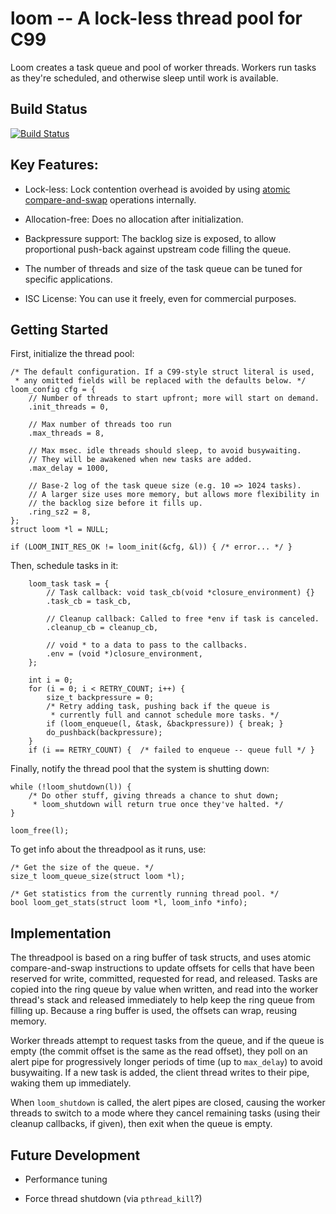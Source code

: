 # loom -- A lock-less thread pool for C99

Loom creates a task queue and pool of worker threads. Workers run tasks
as they're scheduled, and otherwise sleep until work is available.

## Build Status

  [![Build Status](https://travis-ci.org/silentbicycle/loom.png)](http://travis-ci.org/silentbicycle/loom)


## Key Features:

- Lock-less: Lock contention overhead is avoided by using [atomic
  compare-and-swap][1] operations internally.

- Allocation-free: Does no allocation after initialization.

- Backpressure support: The backlog size is exposed, to allow
  proportional push-back against upstream code filling the queue.

- The number of threads and size of the task queue can be tuned for
  specific applications.

- ISC License: You can use it freely, even for commercial purposes.


[1]: http://en.wikipedia.org/wiki/Compare-and-swap


## Getting Started

First, initialize the thread pool:

    /* The default configuration. If a C99-style struct literal is used,
     * any omitted fields will be replaced with the defaults below. */
    loom_config cfg = {
        // Number of threads to start upfront; more will start on demand.
        .init_threads = 0,

        // Max number of threads too run
        .max_threads = 8,

        // Max msec. idle threads should sleep, to avoid busywaiting.
        // They will be awakened when new tasks are added.
        .max_delay = 1000,
        
        // Base-2 log of the task queue size (e.g. 10 => 1024 tasks).
        // A larger size uses more memory, but allows more flexibility in
        // the backlog size before it fills up.
        .ring_sz2 = 8,
    };
    struct loom *l = NULL;

    if (LOOM_INIT_RES_OK != loom_init(&cfg, &l)) { /* error... */ }


Then, schedule tasks in it:

        loom_task task = {
            // Task callback: void task_cb(void *closure_environment) {}
            .task_cb = task_cb,

            // Cleanup callback: Called to free *env if task is canceled.
            .cleanup_cb = cleanup_cb,

            // void * to a data to pass to the callbacks.
            .env = (void *)closure_environment,
        };

        int i = 0;
        for (i = 0; i < RETRY_COUNT; i++) {
            size_t backpressure = 0;
            /* Retry adding task, pushing back if the queue is
             * currently full and cannot schedule more tasks. */
            if (loom_enqueue(l, &task, &backpressure)) { break; }
            do_pushback(backpressure);
        }
        if (i == RETRY_COUNT) {  /* failed to enqueue -- queue full */ }


Finally, notify the thread pool that the system is shutting down:

    while (!loom_shutdown(l)) {
        /* Do other stuff, giving threads a chance to shut down;
         * loom_shutdown will return true once they've halted. */
    }

    loom_free(l);


To get info about the threadpool as it runs, use:

    /* Get the size of the queue. */
    size_t loom_queue_size(struct loom *l);
    
    /* Get statistics from the currently running thread pool. */
    bool loom_get_stats(struct loom *l, loom_info *info);


## Implementation

The threadpool is based on a ring buffer of task structs, and uses
atomic compare-and-swap instructions to update offsets for cells that
have been reserved for write, committed, requested for read, and
released. Tasks are copied into the ring queue by value when written,
and read into the worker thread's stack and released immediately to help
keep the ring queue from filling up. Because a ring buffer is used, the
offsets can wrap, reusing memory.

Worker threads attempt to request tasks from the queue, and if the queue
is empty (the commit offset is the same as the read offset), they poll
on an alert pipe for progressively longer periods of time (up to
`max_delay`) to avoid busywaiting. If a new task is added, the client
thread writes to their pipe, waking them up immediately.

When `loom_shutdown` is called, the alert pipes are closed, causing the
worker threads to switch to a mode where they cancel remaining tasks
(using their cleanup callbacks, if given), then exit when the queue is
empty.


## Future Development

- Performance tuning

- Force thread shutdown (via `pthread_kill`?)
